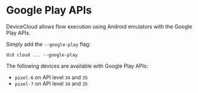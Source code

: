 # Google Play APIs

DeviceCloud allows flow execution using Android emulators with the Google Play APIs.

Simply add the `--google-play` flag:

```
dcd cloud ... --google-play
```

The following devices are available with Google Play APIs:

* `pixel-6` on API level `34` and `35`
* `pixel-7` on API level `34` and `35`


